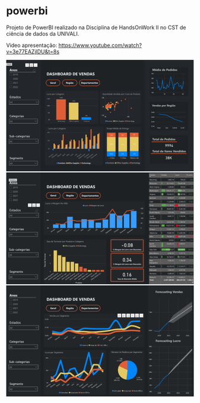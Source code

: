 # powerbi
Projeto de PowerBI realizado na Disciplina de HandsOnWork II no CST de ciência de dados da UNIVALI.

Video apresentação: https://www.youtube.com/watch?v=3e77EAZjlDU&t=8s

![Relatório de Vendas](images/image1.png)
![Relatório de Vendas](images/image2.png)
![Relatório de Vendas](images/image3.png)

